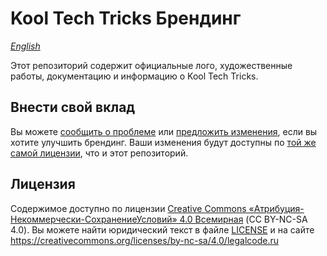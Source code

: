 # Kool Tech Tricks Брендинг

_[English](/README.md)_

Этот репозиторий содержит официальные лого, художественные работы, документацию
и информацию о Kool Tech Tricks.

## Внести свой вклад

Вы можете [сообщить о проблеме](https://github.com/KoolTechTricks/branding/issues/new)
или [предложить изменения](https://github.com/KoolTechTricks/branding/compare),
если вы хотите улучшить брендинг. Ваши изменения будут доступны по
[той же самой лицензии](#Лицензия), что и этот репозиторий.

## Лицензия

Содержимое доступно по лицензии
[Creative Commons «Атрибуция-Некоммерчески-СохранениеУсловий» 4.0 Всемирная](https://creativecommons.org/licenses/by-nc-sa/4.0/deed.ru)
(CC BY-NC-SA 4.0). Вы можете найти юридический текст в файле [LICENSE](/LICENSE)
и на сайте https://creativecommons.org/licenses/by-nc-sa/4.0/legalcode.ru
